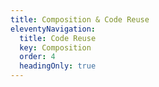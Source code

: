 ```yaml
---
title: Composition & Code Reuse
eleventyNavigation:
  title: Code Reuse
  key: Composition
  order: 4
  headingOnly: true
---
```

